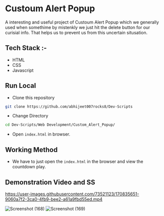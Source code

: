 # Custoum Alert Popup

A interesting and useful project of  Custoum Alert Popup which we generally used when somethime by mistenkly we just hit the delete button for our curisial info. That helps us to prevent us from this uncertain situsation.

## Tech Stack :-

- HTML
- CSS
- Javascript

## Run Local

* Clone this repository

```bash
git clone https://github.com/abhijeet007rocks8/Dev-Scripts
```

* Change Directory

```bash
cd Dev-Scripts/Web Development/Custom_Alert_Popup/
```

* Open `index.html` in browser.

## Working Method

* We have to just open the `index.html` in the browser and view the countdown play.

## Demonstration Video and SS
https://user-images.githubusercontent.com/73521123/170835651-9060a7f2-3ca0-4fb9-bee2-a61a9fbd55ed.mp4


![Screenshot (168)](https://user-images.githubusercontent.com/73521123/166456765-9848fb34-6bad-4900-9a93-32b195f3f790.png)
![Screenshot (169)](https://user-images.githubusercontent.com/73521123/166456779-1f0dfcd9-0d4a-4314-989d-414e5b413a43.png)

